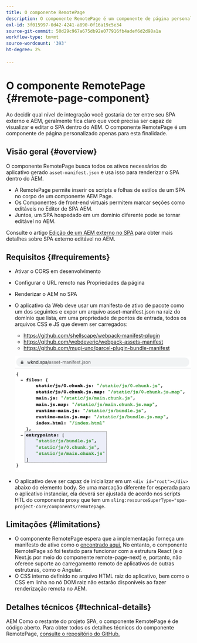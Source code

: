 ```yaml
---
title: O componente RemotePage
description: O componente RemotePage é um componente de página personalizado para editar o SPA React remoto dentro do AEM.
exl-id: 3f015997-0d42-4241-a890-0f16a19c5e34
source-git-commit: 50d29c967a675db92e077916fb4adef6d2d98a1a
workflow-type: tm+mt
source-wordcount: '393'
ht-degree: 2%

---
```


# O componente RemotePage {#remote-page-component}

Ao decidir qual nível de integração você gostaria de ter entre seu SPA externo e AEM, geralmente fica claro que você precisa ser capaz de visualizar e editar o SPA dentro do AEM. O componente RemotePage é um componente de página personalizado apenas para esta finalidade.

## Visão geral {#overview}

O componente RemotePage busca todos os ativos necessários do aplicativo gerado `asset-manifest.json` e usa isso para renderizar o SPA dentro do AEM.

* A RemotePage permite inserir os scripts e folhas de estilos de um SPA no corpo de um componente AEM Page.
* Os Componentes de front-end virtuais permitem marcar seções como editáveis no Editor de SPA AEM.
* Juntos, um SPA hospedado em um domínio diferente pode se tornar editável no AEM.

Consulte o artigo [Edição de um AEM externo no SPA](spa-edit-external.md) para obter mais detalhes sobre SPA externo editável no AEM.

## Requisitos {#requirements}

* Ativar o CORS em desenvolvimento
* Configurar o URL remoto nas Propriedades da página
* Renderizar o AEM no SPA
* O aplicativo da Web deve usar um manifesto de ativo de pacote como um dos seguintes e expor um arquivo asset-manifest.json na raiz do domínio que lista, em uma propriedade de pontos de entrada, todos os arquivos CSS e JS que devem ser carregados:
   * https://github.com/shellscape/webpack-manifest-plugin
   * https://github.com/webdeveric/webpack-assets-manifest
   * https://github.com/mugi-uno/parcel-plugin-bundle-manifest

  ![Pontos de entrada](assets/asset-manifest-entrypoints.png)

* O aplicativo deve ser capaz de inicializar em um `<div id="root"></div>` abaixo do elemento body. Se uma marcação diferente for esperada para o aplicativo instanciar, ela deverá ser ajustada de acordo nos scripts HTL do componente proxy que tem um `sling:resourceSuperType="spa-project-core/components/remotepage`.

## Limitações {#limitations}

* O componente RemotePage espera que a implementação forneça um manifesto de ativo como o [encontrado aqui.](https://github.com/shellscape/webpack-manifest-plugin) No entanto, o componente RemotePage só foi testado para funcionar com a estrutura React (e o Next.js por meio do componente remote-page-next) e, portanto, não oferece suporte ao carregamento remoto de aplicativos de outras estruturas, como o Angular.
* O CSS interno definido no arquivo HTML raiz do aplicativo, bem como o CSS em linha no nó DOM raiz não estarão disponíveis ao fazer renderização remota no AEM.

## Detalhes técnicos {#technical-details}

AEM Como o restante do projeto SPA, o componente RemotePage é de código aberto. Para obter todos os detalhes técnicos do componente RemotePage, [consulte o repositório do GitHub.](https://github.com/adobe/aem-spa-project-core/tree/master/ui.apps/src/main/content/jcr_root/apps/spa-project-core/components/remotepage)
